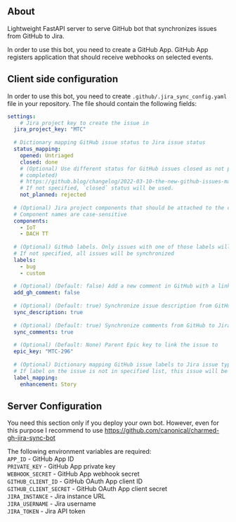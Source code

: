 ## About

Lightweight FastAPI server to serve GitHub bot that synchronizes issues from GitHub to Jira.

In order to use this bot, you need to create a GitHub App. GitHub App registers application that should receive webhooks on selected events.


## Client side configuration

In order to use this bot, you need to create `.github/.jira_sync_config.yaml` file in your repository.
The file should contain the following fields:
```yaml
settings:
    # Jira project key to create the issue in
  jira_project_key: "MTC"
  
  # Dictionary mapping GitHub issue status to Jira issue status
  status_mapping:
    opened: Untriaged
    closed: done
    # (Optional) Use different status for GitHub issues closed as not planned (instead of closed as
    # completed)
    # https://github.blog/changelog/2022-03-10-the-new-github-issues-march-10th-update/#%F0%9F%95%B5%F0%9F%8F%BD%E2%99%80%EF%B8%8F-issue-closed-reasons
    # If not specified, `closed` status will be used.
    not_planned: rejected
    
  # (Optional) Jira project components that should be attached to the created issue
  # Component names are case-sensitive
  components:
    - IoT
    - DACH TT
      
  # (Optional) GitHub labels. Only issues with one of those labels will be synchronized.
  # If not specified, all issues will be synchronized
  labels:
    - bug
    - custom
      
  # (Optional) (Default: false) Add a new comment in GitHub with a link to Jira created issue
  add_gh_comment: false
  
  # (Optional) (Default: true) Synchronize issue description from GitHub to Jira
  sync_description: true
  
  # (Optional) (Default: true) Synchronize comments from GitHub to Jira
  sync_comments: true
  
  # (Optional) (Default: None) Parent Epic key to link the issue to
  epic_key: "MTC-296"
      
  # (Optional) Dictionary mapping GitHub issue labels to Jira issue types. 
  # If label on the issue is not in specified list, this issue will be created as a Bug
  label_mapping:
    enhancement: Story
```


## Server Configuration
You need this section only if you deploy your own bot. However, even for this purpose I recommend to use https://github.com/canonical/charmed-gh-jira-sync-bot

The following environment variables are required:  
`APP_ID` - GitHub App ID  
`PRIVATE_KEY` - GitHub App private key  
`WEBHOOK_SECRET` - GitHub App webhook secret  
`GITHUB_CLIENT_ID` - GitHub OAuth App client ID  
`GITHUB_CLIENT_SECRET` - GitHub OAuth App client secret  
`JIRA_INSTANCE` - Jira instance URL  
`JIRA_USERNAME` - Jira username  
`JIRA_TOKEN` - Jira API token  
